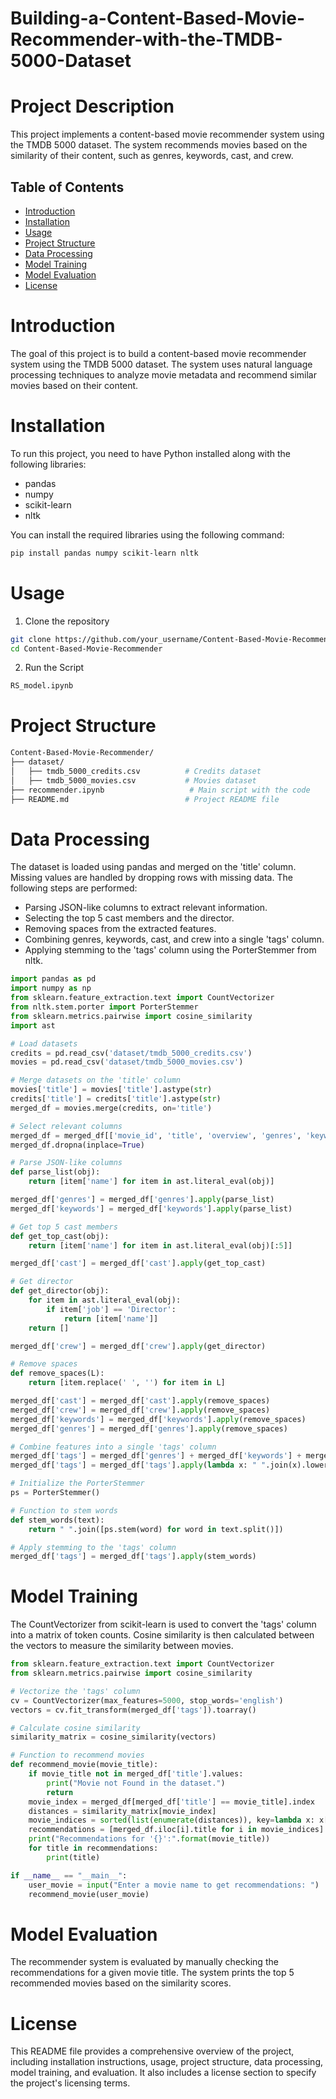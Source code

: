 # Building-a-Content-Based-Movie-Recommender-with-the-TMDB-5000-Dataset

# Project Description
This project implements a content-based movie recommender system using the TMDB 5000 dataset. The system recommends movies based on the similarity of their content, such as genres, keywords, cast, and crew.

## Table of Contents
- [Introduction](#introduction)
- [Installation](#installation)
- [Usage](#usage)
- [Project Structure](#project-structure)
- [Data Processing](#data-processing)
- [Model Training](#model-training)
- [Model Evaluation](#model-evaluation)
- [License](#license)

# Introduction
The goal of this project is to build a content-based movie recommender system using the TMDB 5000 dataset. The system uses natural language processing techniques to analyze movie metadata and recommend similar movies based on their content.

# Installation
To run this project, you need to have Python installed along with the following libraries:
- pandas
- numpy
- scikit-learn
- nltk

You can install the required libraries using the following command:
```bash
pip install pandas numpy scikit-learn nltk
```

# Usage
1. Clone the repository
```bash
git clone https://github.com/your_username/Content-Based-Movie-Recommender.git
cd Content-Based-Movie-Recommender
```

2. Run the Script
```python
RS_model.ipynb
```

# Project Structure
```bash
Content-Based-Movie-Recommender/
├── dataset/
│   ├── tmdb_5000_credits.csv          # Credits dataset
│   ├── tmdb_5000_movies.csv           # Movies dataset
├── recommender.ipynb                   # Main script with the code
├── README.md                          # Project README file
```

# Data Processing
The dataset is loaded using pandas and merged on the 'title' column. Missing values are handled by dropping rows with missing data. The following steps are performed:
- Parsing JSON-like columns to extract relevant information.
- Selecting the top 5 cast members and the director.
- Removing spaces from the extracted features.
- Combining genres, keywords, cast, and crew into a single 'tags' column.
- Applying stemming to the 'tags' column using the PorterStemmer from nltk.

```python
import pandas as pd
import numpy as np
from sklearn.feature_extraction.text import CountVectorizer
from nltk.stem.porter import PorterStemmer
from sklearn.metrics.pairwise import cosine_similarity
import ast

# Load datasets
credits = pd.read_csv('dataset/tmdb_5000_credits.csv')
movies = pd.read_csv('dataset/tmdb_5000_movies.csv')

# Merge datasets on the 'title' column
movies['title'] = movies['title'].astype(str)
credits['title'] = credits['title'].astype(str)
merged_df = movies.merge(credits, on='title')

# Select relevant columns
merged_df = merged_df[['movie_id', 'title', 'overview', 'genres', 'keywords', 'cast', 'crew']]
merged_df.dropna(inplace=True)

# Parse JSON-like columns
def parse_list(obj):
    return [item['name'] for item in ast.literal_eval(obj)]

merged_df['genres'] = merged_df['genres'].apply(parse_list)
merged_df['keywords'] = merged_df['keywords'].apply(parse_list)

# Get top 5 cast members
def get_top_cast(obj):
    return [item['name'] for item in ast.literal_eval(obj)[:5]]

merged_df['cast'] = merged_df['cast'].apply(get_top_cast)

# Get director
def get_director(obj):
    for item in ast.literal_eval(obj):
        if item['job'] == 'Director':
            return [item['name']]
    return []

merged_df['crew'] = merged_df['crew'].apply(get_director)

# Remove spaces
def remove_spaces(L):
    return [item.replace(' ', '') for item in L]

merged_df['cast'] = merged_df['cast'].apply(remove_spaces)
merged_df['crew'] = merged_df['crew'].apply(remove_spaces)
merged_df['keywords'] = merged_df['keywords'].apply(remove_spaces)
merged_df['genres'] = merged_df['genres'].apply(remove_spaces)

# Combine features into a single 'tags' column
merged_df['tags'] = merged_df['genres'] + merged_df['keywords'] + merged_df['cast'] + merged_df['crew']
merged_df['tags'] = merged_df['tags'].apply(lambda x: " ".join(x).lower())

# Initialize the PorterStemmer
ps = PorterStemmer()

# Function to stem words
def stem_words(text):
    return " ".join([ps.stem(word) for word in text.split()])

# Apply stemming to the 'tags' column
merged_df['tags'] = merged_df['tags'].apply(stem_words)
```

# Model Training 
The CountVectorizer from scikit-learn is used to convert the 'tags' column into a matrix of token counts. Cosine similarity is then calculated between the vectors to measure the similarity between movies.

```python
from sklearn.feature_extraction.text import CountVectorizer
from sklearn.metrics.pairwise import cosine_similarity

# Vectorize the 'tags' column
cv = CountVectorizer(max_features=5000, stop_words='english')
vectors = cv.fit_transform(merged_df['tags']).toarray()

# Calculate cosine similarity
similarity_matrix = cosine_similarity(vectors)

# Function to recommend movies
def recommend_movie(movie_title):
    if movie_title not in merged_df['title'].values:
        print("Movie not Found in the dataset.")
        return
    movie_index = merged_df[merged_df['title'] == movie_title].index
    distances = similarity_matrix[movie_index]
    movie_indices = sorted(list(enumerate(distances)), key=lambda x: x[1], reverse=True)[1:6]
    recommendations = [merged_df.iloc[i].title for i in movie_indices]
    print("Recommendations for '{}':".format(movie_title))
    for title in recommendations:
        print(title)

if __name__ == "__main__":
    user_movie = input("Enter a movie name to get recommendations: ")
    recommend_movie(user_movie)
```

# Model Evaluation
The recommender system is evaluated by manually checking the recommendations for a given movie title. The system prints the top 5 recommended movies based on the similarity scores.

# License 
This README file provides a comprehensive overview of the project, including installation instructions, usage, project structure, data processing, model training, and evaluation. It also includes a license section to specify the project's licensing terms.

